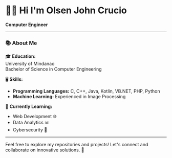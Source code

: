 # 👨‍💻 Hi I'm Olsen John Crucio

**Computer Engineer**

---

### 📚 About Me

🎓 **Education:**  
University of Mindanao  
Bachelor of Science in Computer Engineering

🖥 **Skills:**  
- **Programming Languages:** C, C++, Java, Kotlin, VB.NET, PHP, Python
- **Machine Learning:** Experienced in Image Processing

🚀 **Currently Learning:**  
- Web Development 🌐
- Data Analytics 📊
- Cybersecurity 🔐

---

Feel free to explore my repositories and projects! Let's connect and collaborate on innovative solutions. 🚀
